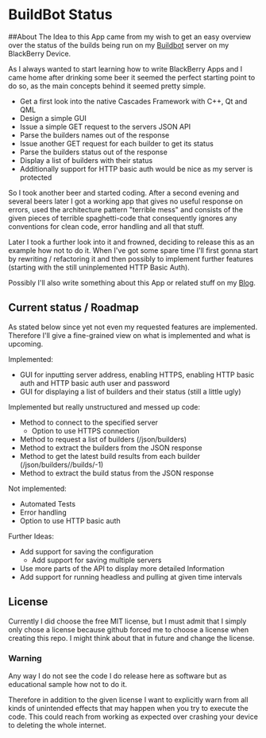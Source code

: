 # BuildBot Status
##About
The Idea to this App came from my wish to get an easy overview over the status of the builds being run on my [Buildbot](http://buildbot.net) server on my BlackBerry Device.

As I always wanted to start learning how to write BlackBerry Apps and I came home after drinking some beer it seemed the perfect starting point to do so, as the main concepts behind it seemed pretty simple.

* Get a first look into the native Cascades Framework with C++, Qt and QML
* Design a simple GUI
* Issue a simple GET request to the servers JSON API
* Parse the builders names out of the response
* Issue another GET request for each builder to get its status
* Parse the builders status out of the response
* Display a list of builders with their status
* Additionally support for HTTP basic auth would be nice as my server is protected

So I took another beer and started coding. After a second evening and several beers later I got a working app that gives no useful response on errors, used the architecture pattern "terrible mess" and consists of the given pieces of terrible spaghetti-code that consequently ignores any conventions for clean code, error handling and all that stuff.

Later I took a further look into it and frowned, deciding to release this as an example how not to do it. When I've got some spare time I'll first gonna start by rewriting / refactoring it and then possibly to implement further features (starting with the still uninplemented HTTP Basic Auth).

Possibly I'll also write something about this App or related stuff on my [Blog](http://pzzz.de/category/buildbot-status/).
## Current status / Roadmap
As stated below since yet not even my requested features are implemented. Therefore I'll give a fine-grained view on what is implemented and what is upcoming.

Implemented:

* GUI for inputting server address, enabling HTTPS, enabling HTTP basic auth and HTTP basic auth user and password
* GUI for displaying a list of builders and their status (still a little ugly)

Implemented but really unstructured and messed up code:

* Method to connect to the specified server
	* Option to use HTTPS connection
* Method to request a list of builders (/json/builders)
* Method to extract the builders from the JSON response
* Method to get the latest build results from each builder (/json/builders/<builder name>/builds/-1)
* Method to extract the build status from the JSON response

Not implemented:

* Automated Tests
* Error handling
* Option to use HTTP basic auth

Further Ideas:

* Add support for saving the configuration
	* Add support for saving multiple servers
* Use more parts of the API to display more detailed Information
* Add support for running headless and pulling at given time intervals
## License
Currently I did choose the free MIT license, but I must admit that I simply only chose a license because  github forced me to choose a license when creating this repo. I might think about that in future and change the license.
### Warning
Any way I do not see the code I do release here as software but as educational sample how not to do it.

Therefore in addition to the given license I want to explicitly warn from all kinds of unintended effects that may happen when you try to execute the code. This could reach from working as expected over crashing your device to deleting the whole internet.
